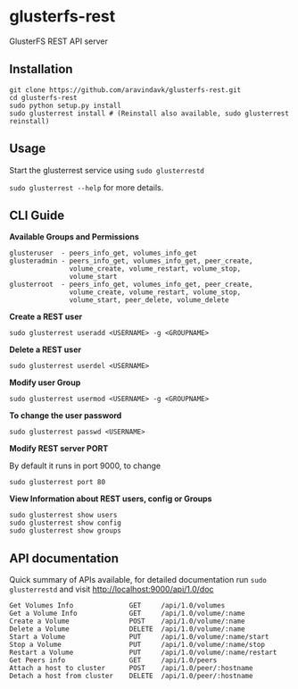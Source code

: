 glusterfs-rest
===============

GlusterFS REST API server

## Installation

    git clone https://github.com/aravindavk/glusterfs-rest.git
    cd glusterfs-rest
    sudo python setup.py install
    sudo glusterrest install # (Reinstall also available, sudo glusterrest reinstall)

## Usage

Start the glusterrest service using `sudo glusterrestd`

`sudo glusterrest --help` for more details.

## CLI Guide

**Available Groups and Permissions**

    glusteruser  - peers_info_get, volumes_info_get
    glusteradmin - peers_info_get, volumes_info_get, peer_create,
                   volume_create, volume_restart, volume_stop,
                   volume_start
    glusterroot  - peers_info_get, volumes_info_get, peer_create,
                   volume_create, volume_restart, volume_stop,
                   volume_start, peer_delete, volume_delete


**Create a REST user**  

    sudo glusterrest useradd <USERNAME> -g <GROUPNAME>

**Delete a REST user**  

    sudo glusterrest userdel <USERNAME>

**Modify user Group**  

    sudo glusterrest usermod <USERNAME> -g <GROUPNAME>

**To change the user password**  

    sudo glusterrest passwd <USERNAME>

**Modify REST server PORT**  

By default it runs in port 9000, to change

    sudo glusterrest port 80

**View Information about REST users, config or Groups**  

    sudo glusterrest show users
    sudo glusterrest show config
    sudo glusterrest show groups

## API documentation

Quick summary of APIs available, for detailed documentation run `sudo glusterrestd` and visit [http://localhost:9000/api/1.0/doc](http://localhost:9000/api/1.0/doc)

    Get Volumes Info              GET     /api/1.0/volumes
    Get a Volume Info             GET     /api/1.0/volume/:name
    Create a Volume               POST    /api/1.0/volume/:name
    Delete a Volume               DELETE  /api/1.0/volume/:name
    Start a Volume                PUT     /api/1.0/volume/:name/start
    Stop a Volume                 PUT     /api/1.0/volume/:name/stop
    Restart a Volume              PUT     /api/1.0/volume/:name/restart
    Get Peers info                GET     /api/1.0/peers
    Attach a host to cluster      POST    /api/1.0/peer/:hostname
    Detach a host from cluster    DELETE  /api/1.0/peer/:hostname
